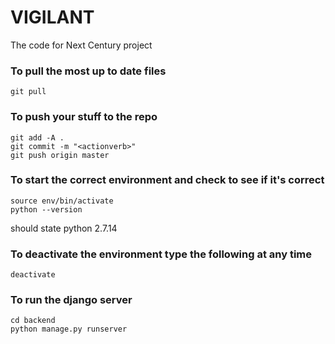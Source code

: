 # VIGILANT

The code for Next Century project


### To pull the most up to date files
```
git pull
```

### To push your stuff to the repo
```
git add -A .
git commit -m "<actionverb>"
git push origin master
```

### To start the correct environment and check to see if it's correct
```
source env/bin/activate
python --version
```
should state python 2.7.14

### To deactivate the environment type the following at any time
```
deactivate
```

### To run the django server
```
cd backend
python manage.py runserver
```

